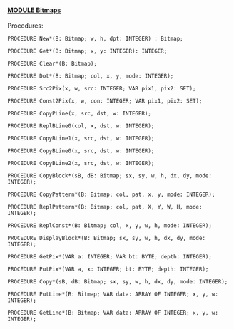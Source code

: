 
#### [MODULE Bitmaps](https://github.com/io-core/Paint/blob/main/Bitmaps.Mod)

Procedures:

```
PROCEDURE New*(B: Bitmap; w, h, dpt: INTEGER) : Bitmap;
```
```
PROCEDURE Get*(B: Bitmap; x, y: INTEGER): INTEGER;
```
```
PROCEDURE Clear*(B: Bitmap);
```
```
PROCEDURE Dot*(B: Bitmap; col, x, y, mode: INTEGER);
```
```
PROCEDURE Src2Pix(x, w, src: INTEGER; VAR pix1, pix2: SET);
```
```
PROCEDURE Const2Pix(x, w, con: INTEGER; VAR pix1, pix2: SET);
```
```
PROCEDURE CopyPLine(x, src, dst, w: INTEGER);
```
```
PROCEDURE ReplBLine0(col, x, dst, w: INTEGER);
```
```
PROCEDURE CopyBLine1(x, src, dst, w: INTEGER);
```
```
PROCEDURE CopyBLine0(x, src, dst, w: INTEGER);
```
```
PROCEDURE CopyBLine2(x, src, dst, w: INTEGER);
```
```
PROCEDURE CopyBlock*(sB, dB: Bitmap; sx, sy, w, h, dx, dy, mode: INTEGER);
```
```
PROCEDURE CopyPattern*(B: Bitmap; col, pat, x, y, mode: INTEGER);
```
```
PROCEDURE ReplPattern*(B: Bitmap; col, pat, X, Y, W, H, mode: INTEGER);
```
```
PROCEDURE ReplConst*(B: Bitmap; col, x, y, w, h, mode: INTEGER);
```
```
PROCEDURE DisplayBlock*(B: Bitmap; sx, sy, w, h, dx, dy, mode: INTEGER);
```
```
PROCEDURE GetPix*(VAR a: INTEGER; VAR bt: BYTE; depth: INTEGER);
```
```
PROCEDURE PutPix*(VAR a, x: INTEGER; bt: BYTE; depth: INTEGER);
```
```
PROCEDURE Copy*(sB, dB: Bitmap; sx, sy, w, h, dx, dy, mode: INTEGER);
```
```
PROCEDURE PutLine*(B: Bitmap; VAR data: ARRAY OF INTEGER; x, y, w: INTEGER);
```
```
PROCEDURE GetLine*(B: Bitmap; VAR data: ARRAY OF INTEGER; x, y, w: INTEGER);
```
